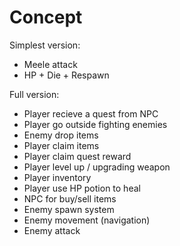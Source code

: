 # Concept

Simplest version:
- Meele attack 
- HP + Die + Respawn

Full version:
- Player recieve a quest from NPC
- Player go outside fighting enemies
- Enemy drop items
- Player claim items
- Player claim quest reward
- Player level up / upgrading weapon
- Player inventory
- Player use HP potion to heal
- NPC for buy/sell items
- Enemy spawn system
- Enemy movement (navigation)
- Enemy attack